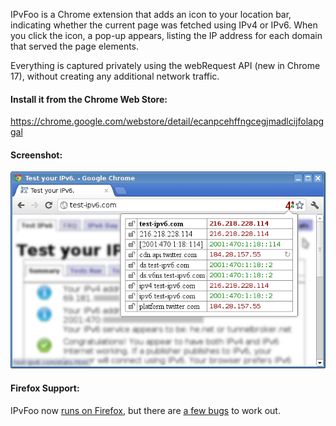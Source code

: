 IPvFoo is a Chrome extension that adds an icon to your location bar, indicating whether the current page was fetched using IPv4 or IPv6. When you click the icon, a pop-up appears, listing the IP address for each domain that served the page elements.

Everything is captured privately using the webRequest API (new in Chrome 17), without creating any additional network traffic.

#### Install it from the Chrome Web Store:
https://chrome.google.com/webstore/detail/ecanpcehffngcegjmadlcijfolapggal

#### Screenshot:
![Screenshot](/misc/screenshot_webstore_640x400.png?raw=true)

#### Firefox Support:
IPvFoo now [runs on Firefox](https://addons.mozilla.org/firefox/addon/ipvfoo-pmarks/), but there are [a few bugs](https://github.com/pmarks-net/ipvfoo/issues/32) to work out.
